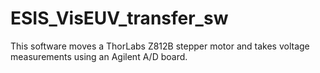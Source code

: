 # ESIS_VisEUV_transfer_sw
This software moves a ThorLabs Z812B stepper motor and takes voltage measurements using an Agilent A/D board.

